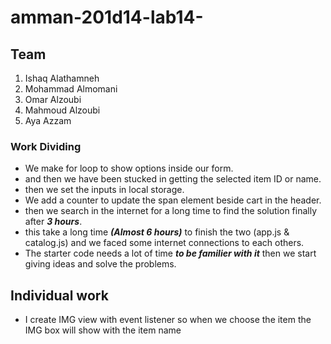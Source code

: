 # amman-201d14-lab14-

## Team
1. Ishaq Alathamneh
1. Mohammad Almomani
1. Omar Alzoubi
1. Mahmoud Alzoubi 
1. Aya Azzam

### Work Dividing

* We make for loop to show options inside our form.
* and then we have been stucked in getting the selected item ID or name.
* then we set the inputs in local storage.
* We add a counter to update the span element beside cart in the header.
* then we search in the internet for a long time to find the solution finally after ***3 hours***.
* this take a long time ***(Almost 6 hours)*** to finish the two (app.js & catalog.js) and we faced some internet connections to each others.
* The starter code needs a lot of time ***to be familier with it*** then we start giving ideas and solve the problems.

## Individual work
* I create IMG view with event listener so when we choose the item the IMG box will show with the item name